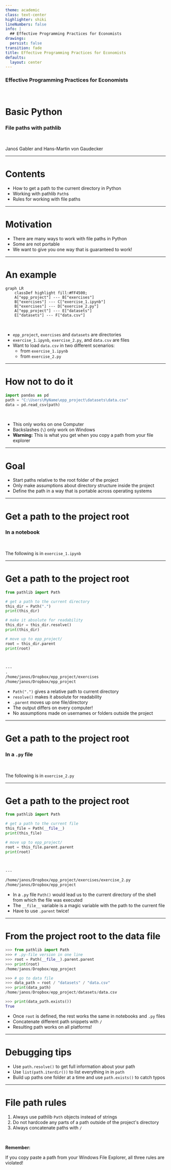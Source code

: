 ```yaml
---
theme: academic
class: text-center
highlighter: shiki
lineNumbers: false
info: |
  ## Effective Programming Practices for Economists
drawings:
  persist: false
transition: fade
title: Effective Programming Practices for Economists
defaults:
  layout: center
---
```


### Effective Programming Practices for Economists

<br/>

# Basic Python

### File paths with pathlib

<br/>


Janoś Gabler and Hans-Martin von Gaudecker

---

# Contents

- How to get a path to the current directory in Python
- Working with pathlib `Path`s
- Rules for working with file paths


---

# Motivation

- There are many ways to work with file paths in Python
- Some are not portable
- We want to give you one way that is guaranteed to work!

---

# An example

```mermaid {theme: 'dark', scale: 0.8}
graph LR
    classDef highlight fill:#FF4500;
    A["epp_project"] --- B["exercises"]
    B["exercises"] --- C["exercise_1.ipynb"]
    B["exercises"] --- D["exercise_2.py"]
    A["epp_project"] --- E["datasets"]
    E["datasets"] --- F["data.csv"]
```

<br/>

- `epp_project`, `exercises` and `datasets` are directories
- `exercise_1.ipynb`, `exercise_2.py`, and `data.csv` are files
- Want to load `data.csv` in two different scenarios:
  - from `exercise_1.ipynb`
  - from `exercise_2.py`


---

# How not to do it

```python
import pandas as pd
path = "C:\Users\MyName\epp_project\datasets\data.csv"
data = pd.read_csv(path)
```

<br/>

- This only works on one Computer
- Backslashes (`\`) only work on Windows
- **Warning:** This is what you get when you copy a path from your file explorer

---

# Goal

- Start paths relative to the root folder of the project
- Only make assumptions about directory structure inside the project
- Define the path in a way that is portable across operating systems



---

# Get a path to the project root

### In a notebook

<br/>

The following is in `exercise_1.ipynb`


---

# Get a path to the project root

<div class="grid grid-cols-5 gap-4">
<div class="col-span-3">

```python
from pathlib import Path

# get a path to the current directory
this_dir = Path(".")
print(this_dir)

# make it absolute for readability
this_dir = this_dir.resolve()
print(this_dir)

# move up to epp_project/
root = this_dir.parent
print(root)
```

<br/>

```txt
---
.
/home/janos/Dropbox/epp_project/exercises
/home/janos/Dropbox/epp_project
```

</div>
<div class="col-span-2">

- `Path(".")` gives a relative path to current directory
- `resolve()` makes it absolute for readability
- `.parent` moves up one file/directory
- The output differs on every computer!
- No assumptions made on usernames or folders outside the project

</div>
</div>


---

# Get a path to the project root

### In a `.py` file

<br/>

The following is in `exercise_2.py`

---

# Get a path to the project root

<div class="grid grid-cols-5 gap-4">
<div class="col-span-3">


```python
from pathlib import Path

# get a path to the current file
this_file = Path(__file__)
print(this_file)

# move up to epp_project/
root = this_file.parent.parent
print(root)
```

<br/>

```txt
---

/home/janos/Dropbox/epp_project/exercises/exercise_2.py
/home/janos/Dropbox/epp_project
```

</div>
<div class="col-span-2">

- In a `.py` file `Path()` would lead us to the current directory of the shell from
  which the file was executed
- The `__file__` variable is a magic variable with the path to the current file
- Have to use `.parent` twice!

</div>
</div>


---

# From the project root to the data file

<div class="grid grid-cols-3 gap-4">
<div class="col-span-2">


```python
>>> from pathlib import Path
>>> # .py-file version in one line
>>> root = Path(__file__).parent.parent
>>> print(root)
/home/janos/Dropbox/epp_project

>>> # go to data file
>>> data_path = root / "datasets" / "data.csv"
>>> print(data_path)
/home/janos/Dropbox/epp_project/datasets/data.csv

>>> print(data_path.exists())
True
```

</div>
<div class="col-span-1">

- Once `root` is defined, the rest works the same in notebooks and `.py` files
- Concatenate different path snippets with `/`
- Resulting path works on all platforms!


</div>
</div>


---

# Debugging tips

- Use `path.resolve()` to get full information about your path
- Use `list(path.iterdir())` to list everything in in `path`
- Build up paths one folder at a time and use `path.exists()` to catch typos


---

# File path rules

  1. Always use pathlib `Path` objects instead of strings
  2. Do not hardcode any parts of a path outside of the project's directory
  3. Always concatenate paths with `/`

<br/>

**Remember:**

If you copy paste a path from your Windows File Explorer, all three rules are violated!
